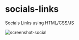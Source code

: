 # socials-links
Socials Links using HTML/CSS/JS


![screenshot-social](https://github.com/user-attachments/assets/979e0b3c-ae2b-470f-bae5-52a65d49cb4e)

